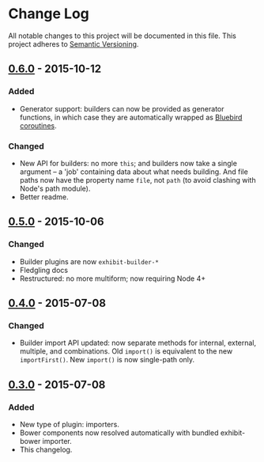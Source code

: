 # Change Log
All notable changes to this project will be documented in this file.
This project adheres to [Semantic Versioning](http://semver.org/).

## [0.6.0] - 2015-10-12
### Added
- Generator support: builders can now be provided as generator functions, in which case they are automatically wrapped as [Bluebird coroutines](https://github.com/petkaantonov/bluebird/blob/master/API.md#generators).

### Changed
- New API for builders: no more `this`; and builders now take a single argument – a 'job' containing data about what needs building. And file paths now have the property name `file`, not `path` (to avoid clashing with Node's path module).
- Better readme.


## [0.5.0] - 2015-10-06
### Changed
- Builder plugins are now `exhibit-builder-*`
- Fledgling docs
- Restructured: no more multiform; now requiring Node 4+


## [0.4.0] - 2015-07-08
### Changed
- Builder import API updated: now separate methods for internal, external, multiple, and combinations. Old `import()` is equivalent to the new `importFirst()`. New `import()` is now single-path only.


## [0.3.0] - 2015-07-08
### Added
- New type of plugin: importers.
- Bower components now resolved automatically with bundled exhibit-bower importer.
- This changelog.


<!-- EXAMPLE:
## [0.0.8] - 2015-02-17
### Changed
- Update year to match in every README example.

### Fixed
- Fix typos in recent README changes.
- Update outdated unreleased diff link.
 -->


[unreleased]: https://github.com/exhibitjs/exhibit/compare/v0.4.0...HEAD
[0.6.0]: https://github.com/exhibitjs/exhibit/compare/v0.5.0...v0.6.0
[0.5.0]: https://github.com/exhibitjs/exhibit/compare/v0.4.0...v0.5.0
[0.4.0]: https://github.com/exhibitjs/exhibit/compare/v0.3.0...v0.4.0
[0.3.0]: https://github.com/exhibitjs/exhibit/compare/v0.1.0...v0.3.0
